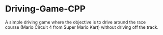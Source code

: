 # Driving-Game-CPP
A simple driving game where the objective is to drive around the race course (Mario Circuit 4 from Super Mario Kart) without driving off the track.
